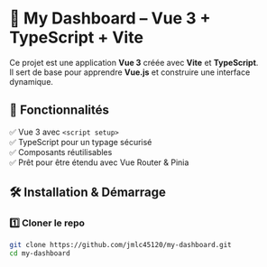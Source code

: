 # 🚀 My Dashboard – Vue 3 + TypeScript + Vite  

Ce projet est une application **Vue 3** créée avec **Vite** et **TypeScript**.  
Il sert de base pour apprendre **Vue.js** et construire une interface dynamique.

## 🎯 Fonctionnalités  
✅ Vue 3 avec `<script setup>`  
✅ TypeScript pour un typage sécurisé  
✅ Composants réutilisables  
✅ Prêt pour être étendu avec Vue Router & Pinia  

## 🛠️ Installation & Démarrage  

### 1️⃣ Cloner le repo  
```sh
git clone https://github.com/jmlc45120/my-dashboard.git
cd my-dashboard
